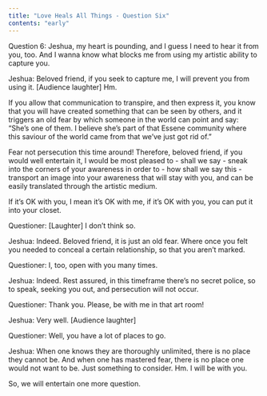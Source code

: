 ```yaml
---
title: "Love Heals All Things - Question Six"
contents: "early"
---
```


Question 6: Jeshua, my heart is pounding, and I guess I need to hear it from
you, too. And I wanna know what blocks me from using my artistic ability to
capture you. 

Jeshua: Beloved friend, if you seek to capture me, I will prevent you from
using it. [Audience laughter] Hm. 

If you allow that communication to transpire, and then express it, you know
that you will have created something that can be seen by others, and it
triggers an old fear by which someone in the world can point and say: “She’s
one of them. I believe she’s part of that Essene community where this saviour
of the world came from that we’ve just got rid of.”

Fear not persecution this time around! Therefore, beloved friend, if you would
well entertain it, I would be most pleased to - shall we say - sneak into the
corners of your awareness in order to - how shall we say this - transport an
image into your awareness that will stay with you, and can be easily translated
through the artistic medium.

If it’s OK with you, I mean it’s OK with me, if it’s OK with you, you can put
it into your closet.  

Questioner: [Laughter] I don’t think so. 

Jeshua: Indeed. Beloved friend, it is just an old fear. Where once you felt you
needed to conceal a certain relationship, so that you aren’t marked. 

Questioner: I, too, open with you many times. 

Jeshua: Indeed. Rest assured, in this timeframe there’s no secret police, so to
speak, seeking you out, and persecution will not occur. 

Questioner: Thank you. Please, be with me in that art room!

Jeshua: Very well. [Audience laughter] 

Questioner: Well, you have a lot of places to go. 

Jeshua: When one knows they are thoroughly unlimited, there is no place they
cannot be. And when one has mastered fear, there is no place one would not want
to be. Just something to consider. Hm. I will be with you. 

So, we will entertain one more question. 


